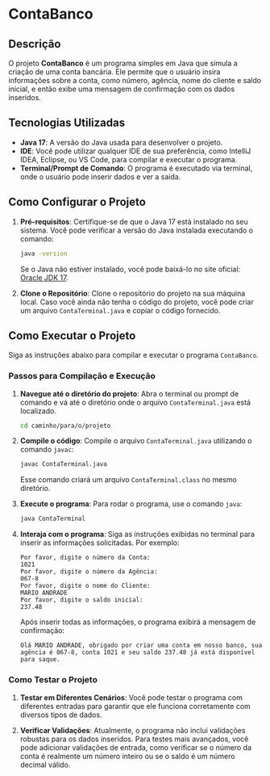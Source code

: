 # ContaBanco

## Descrição

O projeto **ContaBanco** é um programa simples em Java que simula a criação de uma conta bancária. Ele permite que o usuário insira informações sobre a conta, como número, agência, nome do cliente e saldo inicial, e então exibe uma mensagem de confirmação com os dados inseridos.

## Tecnologias Utilizadas

- **Java 17**: A versão do Java usada para desenvolver o projeto.
- **IDE**: Você pode utilizar qualquer IDE de sua preferência, como IntelliJ IDEA, Eclipse, ou VS Code, para compilar e executar o programa.
- **Terminal/Prompt de Comando**: O programa é executado via terminal, onde o usuário pode inserir dados e ver a saída.

## Como Configurar o Projeto

1. **Pré-requisitos**: Certifique-se de que o Java 17 está instalado no seu sistema. Você pode verificar a versão do Java instalada executando o comando:

   ```bash
   java -version
   ```

   Se o Java não estiver instalado, você pode baixá-lo no site oficial: [Oracle JDK 17](https://www.oracle.com/java/technologies/javase-jdk17-downloads.html).

2. **Clone o Repositório**: Clone o repositório do projeto na sua máquina local. Caso você ainda não tenha o código do projeto, você pode criar um arquivo `ContaTerminal.java` e copiar o código fornecido.

## Como Executar o Projeto

Siga as instruções abaixo para compilar e executar o programa `ContaBanco`.

### Passos para Compilação e Execução

1. **Navegue até o diretório do projeto**: Abra o terminal ou prompt de comando e vá até o diretório onde o arquivo `ContaTerminal.java` está localizado.

   ```bash
   cd caminho/para/o/projeto
   ```

2. **Compile o código**: Compile o arquivo `ContaTerminal.java` utilizando o comando `javac`:

   ```bash
   javac ContaTerminal.java
   ```

   Esse comando criará um arquivo `ContaTerminal.class` no mesmo diretório.

3. **Execute o programa**: Para rodar o programa, use o comando `java`:

   ```bash
   java ContaTerminal
   ```

4. **Interaja com o programa**: Siga as instruções exibidas no terminal para inserir as informações solicitadas. Por exemplo:

   ```
   Por favor, digite o número da Conta:
   1021
   Por favor, digite o número da Agência:
   067-8
   Por favor, digite o nome do Cliente:
   MARIO ANDRADE
   Por favor, digite o saldo inicial:
   237.48
   ```

   Após inserir todas as informações, o programa exibirá a mensagem de confirmação:

   ```
   Olá MARIO ANDRADE, obrigado por criar uma conta em nosso banco, sua agência é 067-8, conta 1021 e seu saldo 237.48 já está disponível para saque.
   ```

### Como Testar o Projeto

1. **Testar em Diferentes Cenários**: Você pode testar o programa com diferentes entradas para garantir que ele funciona corretamente com diversos tipos de dados.

2. **Verificar Validações**: Atualmente, o programa não inclui validações robustas para os dados inseridos. Para testes mais avançados, você pode adicionar validações de entrada, como verificar se o número da conta é realmente um número inteiro ou se o saldo é um número decimal válido.
